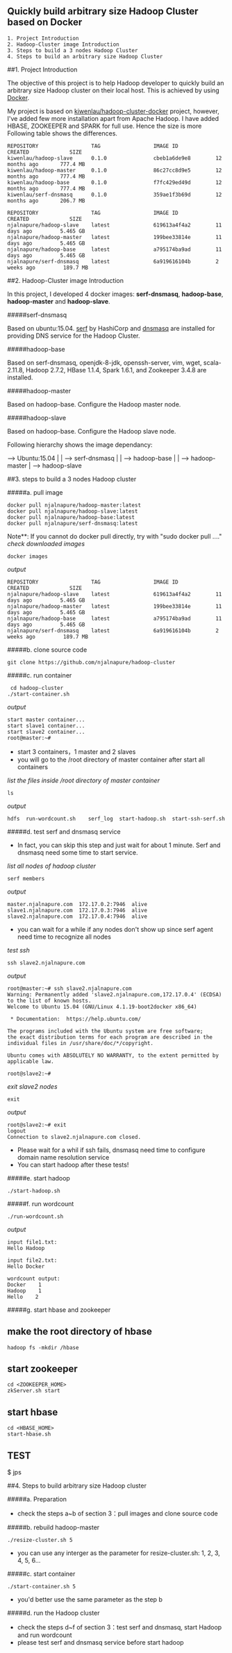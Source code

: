 
Quickly build arbitrary size Hadoop Cluster based on Docker
------

```
1. Project Introduction
2. Hadoop-Cluster image Introduction
3. Steps to build a 3 nodes Hadoop Cluster
4. Steps to build an arbitrary size Hadoop Cluster
```

##1. Project Introduction

The objective of this project is to help Hadoop developer to quickly build an arbitrary size Hadoop cluster on their local host. This is achieved by using [Docker](https://www.docker.com/).

My project is based on [kiwenlau/hadoop-cluster-docker](https://github.com/kiwenlau/hadoop-cluster-docker) project, however, I've added few more installation apart from Apache Hadoop. I have added HBASE, ZOOKEEPER and SPARK for full use. Hence the size is more Following table shows the differences.

```
REPOSITORY                 TAG                 IMAGE ID            CREATED             SIZE
kiwenlau/hadoop-slave      0.1.0               cbeb1a6de9e8        12 months ago       777.4 MB
kiwenlau/hadoop-master     0.1.0               86c27cc8d9e5        12 months ago       777.4 MB
kiwenlau/hadoop-base       0.1.0               f7fc429ed49d        12 months ago       777.4 MB
kiwenlau/serf-dnsmasq      0.1.0               359ae1f3b69d        12 months ago       206.7 MB
```

```
REPOSITORY                 TAG                 IMAGE ID            CREATED             SIZE
njalnapure/hadoop-slave    latest              619613a4f4a2        11 days ago         5.465 GB
njalnapure/hadoop-master   latest              199bee33814e        11 days ago         5.465 GB
njalnapure/hadoop-base     latest              a795174ba9ad        11 days ago         5.465 GB
njalnapure/serf-dnsmasq    latest              6a919616104b        2 weeks ago         189.7 MB
```
##2. Hadoop-Cluster image Introduction

In this project, I developed 4 docker images: **serf-dnsmasq**, **hadoop-base**, **hadoop-master** and **hadoop-slave**.

#####serf-dnsmasq

Based on ubuntu:15.04. [serf](https://www.serfdom.io/) by HashiCorp and [dnsmasq](http://www.thekelleys.org.uk/dnsmasq/doc.html) are installed for providing DNS service for the Hadoop Cluster.

#####hadoop-base

Based on serf-dnsmasq, openjdk-8-jdk, openssh-server, vim, wget, scala-2.11.8, Hadoop 2.7.2, HBase 1.1.4, Spark 1.6.1, and Zookeeper 3.4.8 are installed.

#####hadoop-master

Based on hadoop-base. Configure the Hadoop master node.

#####hadoop-slave

Based on hadoop-base. Configure the Hadoop slave node.

Following hierarchy shows the image dependancy:

--> Ubuntu:15.04
       |
       |
       --> serf-dnsmasq
                |
                |
                --> hadoop-base
                          |
                          |
                          --> hadoop-master
                          |
                          --> hadoop-slave

##3. steps to build a 3 nodes Hadoop cluster

#####a. pull image
```
docker pull njalnapure/hadoop-master:latest
docker pull njalnapure/hadoop-slave:latest
docker pull njalnapure/hadoop-base:latest
docker pull njalnapure/serf-dnsmasq:latest
```

Note**: If you cannot do docker pull directly, try with "sudo docker pull ...."
*check downloaded images*

```
docker images
```

*output*

```
REPOSITORY                 TAG                 IMAGE ID            CREATED             SIZE
njalnapure/hadoop-slave    latest              619613a4f4a2        11 days ago         5.465 GB
njalnapure/hadoop-master   latest              199bee33814e        11 days ago         5.465 GB
njalnapure/hadoop-base     latest              a795174ba9ad        11 days ago         5.465 GB
njalnapure/serf-dnsmasq    latest              6a919616104b        2 weeks ago         189.7 MB
```


#####b. clone source code
```
git clone https://github.com/njalnapure/hadoop-cluster
```
#####c. run container
```
 cd hadoop-cluster
./start-container.sh
```

*output*

```
start master container...
start slave1 container...
start slave2 container...
root@master:~#
```
- start 3 containers，1 master and 2 slaves
- you will go to the /root directory of master container after start all containers

*list the files inside /root directory of master container*

```
ls
```

*output*

```
hdfs  run-wordcount.sh    serf_log  start-hadoop.sh  start-ssh-serf.sh
```

#####d. test serf and dnsmasq service

- In fact, you can skip this step and just wait for about 1 minute. Serf and dnsmasq need some time to start service.

*list all nodes of hadoop cluster*

```
serf members
```

*output*

```
master.njalnapure.com  172.17.0.2:7946  alive
slave1.njalnapure.com  172.17.0.3:7946  alive
slave2.njalnapure.com  172.17.0.4:7946  alive
```
- you can wait for a while if any nodes don't show up since serf agent need time to recognize all nodes

*test ssh*

```
ssh slave2.njalnapure.com
```

*output*

```
root@master:~# ssh slave2.njalnapure.com
Warning: Permanently added 'slave2.njalnapure.com,172.17.0.4' (ECDSA) to the list of known hosts.
Welcome to Ubuntu 15.04 (GNU/Linux 4.1.19-boot2docker x86_64)

 * Documentation:  https://help.ubuntu.com/

The programs included with the Ubuntu system are free software;
the exact distribution terms for each program are described in the
individual files in /usr/share/doc/*/copyright.

Ubuntu comes with ABSOLUTELY NO WARRANTY, to the extent permitted by
applicable law.

root@slave2:~#
```

*exit slave2 nodes*

```
exit
```

*output*

```
root@slave2:~# exit
logout
Connection to slave2.njalnapure.com closed.
```
- Please wait for a whil if ssh fails, dnsmasq need time to configure domain name resolution service
- You can start hadoop after these tests!

#####e. start hadoop
```
./start-hadoop.sh
```


#####f. run wordcount
```
./run-wordcount.sh
```

*output*

```
input file1.txt:
Hello Hadoop

input file2.txt:
Hello Docker

wordcount output:
Docker    1
Hadoop    1
Hello    2
```
#####g. start hbase and zookeeper
## make the root directory of hbase
```
hadoop fs -mkdir /hbase
```

## start zookeeper
```
cd <ZOOKEEPER_HOME>
zkServer.sh start
```

## start hbase
```
cd <HBASE_HOME>
start-hbase.sh
```

## TEST
$ jps

##4. Steps to build arbitrary size Hadoop cluster

#####a. Preparation

- check the steps a~b of section 3：pull images and clone source code

#####b. rebuild hadoop-master

```
./resize-cluster.sh 5
```

- you can use any interger as the parameter for resize-cluster.sh: 1, 2, 3, 4, 5, 6...


#####c. start container
```
./start-container.sh 5
```
- you'd better use the same parameter as the step b

#####d. run the Hadoop cluster

- check the steps d~f of section 3：test serf and dnsmasq,  start Hadoop and run wordcount
- please test serf and dnsmasq service before start hadoop
